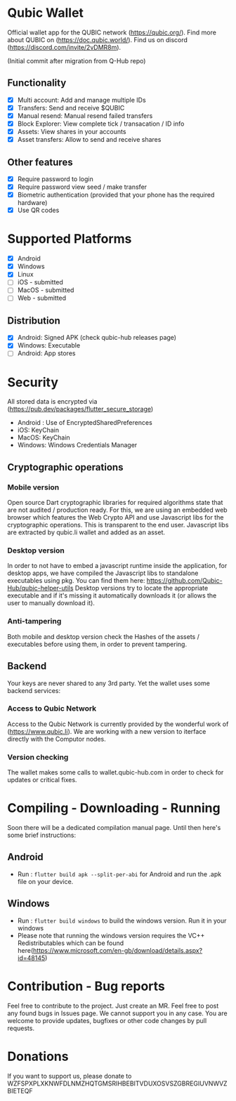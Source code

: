 # Qubic Wallet
Official wallet app for the QUBIC network (https://qubic.org/). Find more about QUBIC on (https://doc.qubic.world/). Find us on discord (https://discord.com/invite/2vDMR8m). 

(Initial commit after migration from Q-Hub repo)

## Functionality

- [x] Multi account: Add and manage multiple IDs
- [x] Transfers: Send and receive $QUBIC
- [x] Manual resend: Manual resend failed transfers
- [x] Block Explorer: View complete tick / transacation / ID info
- [x] Assets: View shares in your accounts
- [x] Asset transfers: Allow to send and receive shares

## Other features

- [x] Require password to login
- [x] Require password view seed / make transfer
- [x] Biometric authentication (provided that your phone has the required hardware)
- [x] Use QR codes

# Supported Platforms

- [x] Android
- [x] Windows
- [x] Linux
- [ ] iOS - submitted
- [ ] MacOS - submitted
- [ ] Web - submitted

## Distribution

- [x] Android: Signed APK (check qubic-hub releases page)
- [x] Windows: Executable
- [ ] Android: App stores

# Security

All stored data is encrypted via (https://pub.dev/packages/flutter_secure_storage)

- Android : Use of EncryptedSharedPreferences
- iOS: KeyChain
- MacOS: KeyChain
- Windows: Windows Credentials Manager

## Cryptographic operations

### Mobile version
Open source Dart cryptographic libraries for required algorithms state that are not audited / production ready. For this, we are using an embedded web browser
which features the Web Crypto API and use Javascript libs for the cryptographic operations. This is transparent to the end user. Javascript libs are extracted by qubic.li wallet and added as an asset.

### Desktop version
In order to not have to embed a javascript runtime inside the application, for desktop apps, we have compiled the Javascript libs to standalone executables using pkg. You can find them here: https://github.com/Qubic-Hub/qubic-helper-utils 
Desktop versions try to locate the appropriate executable and if it's missing it automatically downloads it (or allows the user to manually download it).

### Anti-tampering
Both mobile and desktop version check the Hashes of the assets / executables before using them, in order to prevent tampering.

## Backend

Your keys are never shared to any 3rd party. Yet the wallet uses some backend services:

### Access to Qubic Network

Access to the Qubic Network is currently provided by the wonderful work of (https://www.qubic.li). We are working with a new version to iterface directly with the Computor nodes.

### Version checking

The wallet makes some calls to wallet.qubic-hub.com in order to check for updates or critical fixes.

# Compiling - Downloading - Running

Soon there will be a dedicated compilation manual page. Until then here's some brief instructions:

## Android

- Run : `flutter build apk --split-per-abi` for Android and run the .apk file on your device.

## Windows

- Run : `flutter build windows` to build the windows version. Run it in your windows
- Please note that running the windows version requires the VC++ Redistributables which can be found here(https://www.microsoft.com/en-gb/download/details.aspx?id=48145)

# Contribution - Bug reports

Feel free to contribute to the project. Just create an MR. Feel free to post any found bugs in Issues page. We cannot support you in any case. You are welcome to provide updates, bugfixes or other code changes by pull requests.




# Donations
If you want to support us, please donate to WZFSPXPLXKNWFDLNMZHQTGMSRIHBEBITVDUXOSVSZGBREGIUVNWVZBIETEQF
